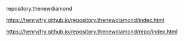 repository.thenewdiamond

https://henryjfry.github.io/repository.thenewdiamond/index.html


https://henryjfry.github.io/repository.thenewdiamond/repo/index.html
